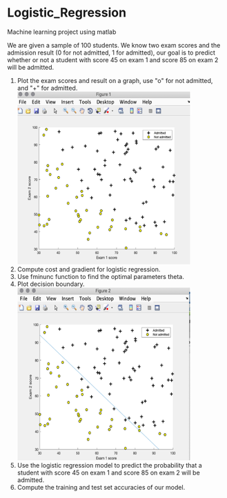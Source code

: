 # Logistic_Regression

Machine learning project using matlab

We are given a sample of 100 students. We know two exam scores and the admission result (0 for not admitted, 1 for admitted), our goal is to predict whether or not a student with score 45 on exam 1 and score 85 on exam 2 will be admitted.
1. Plot the exam scores and result on a graph, use "o" for not admitted, and "+" for admitted.
   <img src = https://github.com/yanruchen/Logistic_Regression/blob/9059f2dbbd5bb12f0037c22b376f1e9301ef61c2/image/plot%20data.png width="400" height="400">
3. Compute cost and gradient for logistic regression.
4. Use fminunc function to find the optimal parameters theta.
5. Plot decision boundary.  
   <img src = https://github.com/yanruchen/Logistic_Regression/blob/9059f2dbbd5bb12f0037c22b376f1e9301ef61c2/image/decison%20boundary.png width="400" height="400">
7. Use the logistic regression model to predict the probability that a student with score 45 on exam 1 and score 85 on exam 2 will be admitted.
8. Compute the training and test set accuracies of our model.







